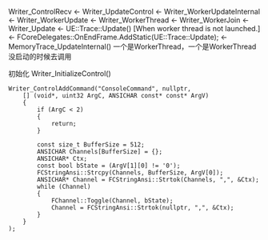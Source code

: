 Writer_ControlRecv <- Writer_UpdateControl <- Writer_WorkerUpdateInternal <- Writer_WorkerUpdate <- Writer_WorkerThread
<- Writer_WorkerJoin
<- Writer_Update <- UE::Trace::Update() [When worker thread is not launched.] <- FCoreDelegates::OnEndFrame.AddStatic(UE::Trace::Update);
                                        <- MemoryTrace_UpdateInternal()
一个是WorkerThread，一个是WorkerThread没启动的时候去调用

初始化
Writer_InitializeControl()


	Writer_ControlAddCommand("ConsoleCommand", nullptr,
		[] (void*, uint32 ArgC, ANSICHAR const* const* ArgV)
		{
			if (ArgC < 2)
			{
				return;
			}

			const size_t BufferSize = 512;
			ANSICHAR Channels[BufferSize] = {};
			ANSICHAR* Ctx;
			const bool bState = (ArgV[1][0] != '0');
			FCStringAnsi::Strcpy(Channels, BufferSize, ArgV[0]);
			ANSICHAR* Channel = FCStringAnsi::Strtok(Channels, ",", &Ctx);
			while (Channel)
			{
				FChannel::Toggle(Channel, bState);
				Channel = FCStringAnsi::Strtok(nullptr, ",", &Ctx);
			}
		}
	);